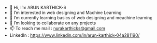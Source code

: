 - 👋 Hi, I’m ARUN KARTHICK-S
- 👀 I’m interested in web designing and Machine Learning
- 🌱 I’m currently learning basics of web designing and meachine learning
- 💞️ I’m looking to collaborate on any projects
- 📫 To reach me mail : nurakarthicks@gmail.com
- LinkedIn : https://www.linkedin.com/in/arun-karthick-04a281190/

<!---
ARUNKARTHICK-S/ARUNKARTHICK-S is a ✨ special ✨ repository because its `README.md` (this file) appears on your GitHub profile.
You can click the Preview link to take a look at your changes.
--->
